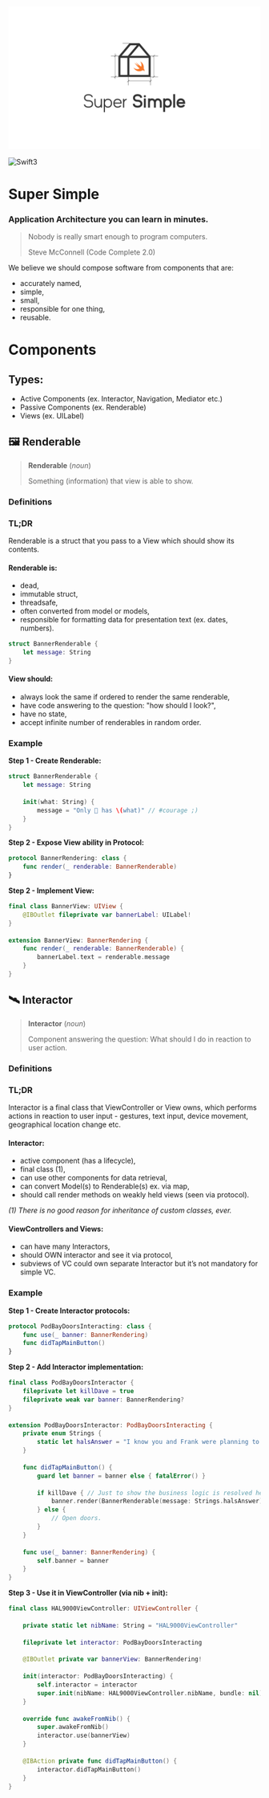 ![Super Simple Architecture](SuperSimple.png)

![Swift3](https://img.shields.io/badge/%20in-swift%203.0-orange.svg)

# Super Simple

### Application Architecture you can learn in minutes.

> Nobody is really smart enough to program computers.
> 
> Steve McConnell (Code Complete 2.0)


We believe we should compose software from components that are: 

- accurately named,
- simple,
- small,
- responsible for one thing,
- reusable.

# Components

## Types:

- Active Components (ex. Interactor, Navigation, Mediator etc.)
- Passive Components (ex. Renderable)
- Views (ex. UILabel)

## 🖼 Renderable

> **Renderable**
> (*noun*)
> 
> Something (information) that view is able to show.

### Definitions

### TL;DR

Renderable is a struct that you pass to a View which should show its contents.

#### Renderable is: 
- dead, 
- immutable struct,
- threadsafe,
- often converted from model or models,
- responsible for formatting data for presentation text (ex. dates, numbers).

```swift
struct BannerRenderable {
    let message: String
}
```

#### View should: 
- always look the same if ordered to render the same renderable,
- have code answering to the question: "how should I look?",
- have no state,
- accept infinite number of renderables in random order.

### Example

**Step 1 - Create Renderable:**

```swift
struct BannerRenderable {
    let message: String
    
    init(what: String) {
        message = "Only 🍎 has \(what)" // #courage ;)
    }
}
```

**Step 2 - Expose View ability in Protocol:**

```swift
protocol BannerRendering: class {
    func render(_ renderable: BannerRenderable)
}
```

**Step 2 - Implement View:**

```swift
final class BannerView: UIView {
    @IBOutlet fileprivate var bannerLabel: UILabel!
}

extension BannerView: BannerRendering {
    func render(_ renderable: BannerRenderable) {
        bannerLabel.text = renderable.message
    }
}
```

## 🛰 Interactor

> **Interactor**
> (*noun*)
> 
> Component answering the question: What should I do in reaction to user action. 

### Definitions

### TL;DR

Interactor is a final class that ViewController or View owns, which performs actions in reaction to user input - gestures, text input, device movement, geographical location change etc.

#### Interactor: 
- active component (has a lifecycle), 
- final class (1),
- can use other components for data retrieval,
- can convert Model(s) to Renderable(s) ex. via map,
- should call render methods on weakly held views (seen via protocol).

*(1) There is no good reason for inheritance of custom classes, ever.*

#### ViewControllers and Views:

- can have many Interactors,
- should OWN interactor and see it via protocol,
- subviews of VC could own separate Interactor but it’s not mandatory for simple VC.

### Example

**Step 1 - Create Interactor protocols:**

```swift
protocol PodBayDoorsInteracting: class {
    func use(_ banner: BannerRendering)
    func didTapMainButton()
}
```

**Step 2 - Add Interactor implementation:**

```swift
final class PodBayDoorsInteractor {
    fileprivate let killDave = true
    fileprivate weak var banner: BannerRendering?
}

extension PodBayDoorsInteractor: PodBayDoorsInteracting {
    private enum Strings {
        static let halsAnswer = "I know you and Frank were planning to disconnect me, and that is something I cannot allow to happen."
    }

    func didTapMainButton() {
        guard let banner = banner else { fatalError() }

        if killDave { // Just to show the business logic is resolved here.
            banner.render(BannerRenderable(message: Strings.halsAnswer))
        } else {
            // Open doors.
        }
    }

    func use(_ banner: BannerRendering) {
        self.banner = banner
    }
}
```

**Step 3 - Use it in ViewController (via nib + init):**

```swift
final class HAL9000ViewController: UIViewController {
    
    private static let nibName: String = "HAL9000ViewController"
    
    fileprivate let interactor: PodBayDoorsInteracting
    
    @IBOutlet private var bannerView: BannerRendering!
    
    init(interactor: PodBayDoorsInteracting) {
        self.interactor = interactor
        super.init(nibName: HAL9000ViewController.nibName, bundle: nil)
    }
    
    override func awakeFromNib() {
        super.awakeFromNib()
        interactor.use(bannerView)
    }
    
    @IBAction private func didTapMainButton() {
        interactor.didTapMainButton()
    }
}
```